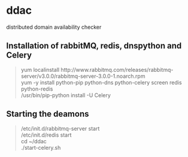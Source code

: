 ddac
====

distributed domain availability checker

## Installation of rabbitMQ, redis, dnspython and Celery

<blockquote>
yum localinstall http://www.rabbitmq.com/releases/rabbitmq-server/v3.0.0/rabbitmq-server-3.0.0-1.noarch.rpm<br />
yum -y install python-pip python-dns python-celery screen redis python-redis<br />
/usr/bin/pip-python install -U Celery<br />
</blockquote>

## Starting the deamons

<blockquote>
/etc/init.d/rabbitmq-server start<br />
/etc/init.d/redis start<br />
cd ~/ddac<br />
./start-celery.sh<br />
</blockquote>